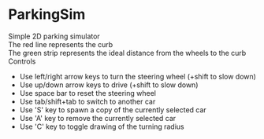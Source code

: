 # ParkingSim
Simple 2D parking simulator<br>
The red line represents the curb<br>
The green strip represents the ideal distance from the wheels to the curb
Controls
- Use left/right arrow keys to turn the steering wheel (+shift to slow down)
- Use up/down arrow keys to drive (+shift to slow down)
- Use space bar to reset the steering wheel
- Use tab/shift+tab to switch to another car
- Use 'S' key to spawn a copy of the currently selected car
- Use 'A' key to remove the currently selected car
- Use 'C' key to toggle drawing of the turning radius
